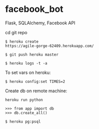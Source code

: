 # facebook_bot

Flask, SQLAlchemy, Facebook API

cd git repo

```
$ heroku create
https://agile-gorge-62409.herokuapp.com/
```
```
$ git push heroku master
```
```
$ heroku logs -t -a
```
To set vars on heroku:
```
$ heroku config:set TIMES=2
```

Create db on remote machine:
```
heroku run python

>>> from app import db
>>> db.create_all()

```

```
$ heroku pg:psql
```